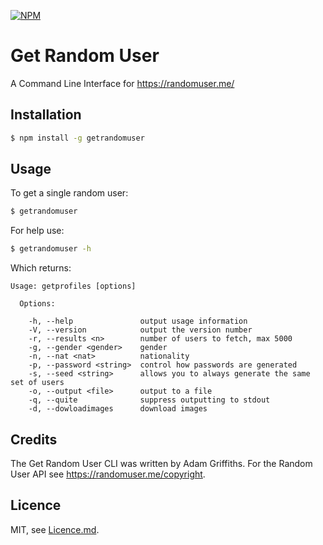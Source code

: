 [![NPM](https://nodei.co/npm/randomuser-cli.png)](https://nodei.co/npm/randomuser-cli/)

# Get Random User
A Command Line Interface for https://randomuser.me/

## Installation

```bash
$ npm install -g getrandomuser
```

## Usage

To get a single random user:

```bash
$ getrandomuser
```

For help use:

```bash
$ getrandomuser -h
```

Which returns:

```
Usage: getprofiles [options]

  Options:

    -h, --help               output usage information
    -V, --version            output the version number
    -r, --results <n>        number of users to fetch, max 5000
    -g, --gender <gender>    gender
    -n, --nat <nat>          nationality
    -p, --password <string>  control how passwords are generated
    -s, --seed <string>      allows you to always generate the same set of users
    -o, --output <file>      output to a file
    -q, --quite              suppress outputting to stdout
    -d, --dowloadimages      download images

```

## Credits

The Get Random User CLI was written by Adam Griffiths. For the Random User API see https://randomuser.me/copyright.


## Licence

MIT, see [Licence.md](Licence.md).

